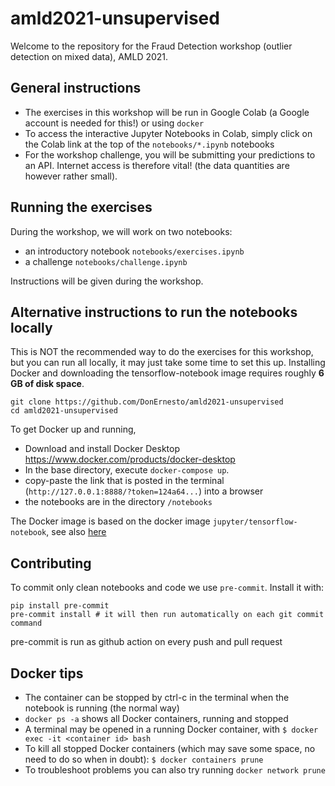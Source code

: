 # amld2021-unsupervised
Welcome to the repository for the Fraud Detection workshop (outlier detection on mixed data), AMLD 2021.

## General instructions
- The exercises in this workshop will be run in Google Colab (a Google account is needed for this!) or using `docker`
- To access the interactive Jupyter Notebooks in Colab, simply click on the Colab link at the top of the `notebooks/*.ipynb` notebooks
- For the workshop challenge, you will be submitting your predictions to an API. Internet access is therefore vital! (the data quantities are however rather small).

## Running the exercises
During the workshop, we will work on two notebooks:
- an introductory notebook `notebooks/exercises.ipynb`
- a challenge `notebooks/challenge.ipynb`

Instructions will be given during the workshop.


## Alternative instructions to run the notebooks locally

This is NOT the recommended way to do the exercises for this workshop, but you can run all locally, it may just take some time to set this up. Installing Docker and downloading the tensorflow-notebook image requires roughly **6 GB of disk space**.

```
git clone https://github.com/DonErnesto/amld2021-unsupervised
cd amld2021-unsupervised
```

To get Docker up and running,
- Download and install Docker Desktop https://www.docker.com/products/docker-desktop
- In the base directory, execute `docker-compose up`.
- copy-paste the link that is posted in the terminal (`http://127.0.0.1:8888/?token=124a64...`) into a browser
- the notebooks are in the directory `/notebooks`


The Docker image is based on the docker image `jupyter/tensorflow-notebook`, see also [here](https://jupyter-stacks.readthedocs.io/en/latest/using/selecting.html#jupyter-tensorflow-notebook)

## Contributing

To commit only clean notebooks and code we use `pre-commit`. Install it with:

    pip install pre-commit
    pre-commit install # it will then run automatically on each git commit command

pre-commit is run as github action on every push and pull request

## Docker tips

- The container can be stopped by ctrl-c in the terminal when the notebook is running (the normal way)
- `docker ps -a` shows all Docker containers, running and stopped
- A terminal may be opened in a running Docker container, with `$ docker exec -it <container id> bash`
- To kill all stopped Docker containers (which may save some space, no need to do so when in doubt):
`$ docker containers prune`
- To troubleshoot problems you can also try running `docker network prune`

